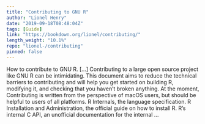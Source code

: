 ```yaml
---
title: "Contributing to GNU R"
author: "Lionel Henry"
date: "2019-09-18T08:48:04Z"
tags: [Guide]
link: "https://bookdown.org/lionel/contributing/"
length_weight: "10.1%"
repo: "lionel-/contributing"
pinned: false
---
```


How to contribute to GNU R. [...] Contributing to a large open source project like GNU R can be intimidating. This document aims to reduce the technical barriers to contributing and will help you get started on building R, modifying it, and checking that you haven’t broken anything. At the moment, Contributing is written from the perspective of macOS users, but should be helpful to users of all platforms. R Internals, the language specification. R Installation and Administration, the official guide on how to install R. R’s internal C API, an unofficial documentation for the internal ...
